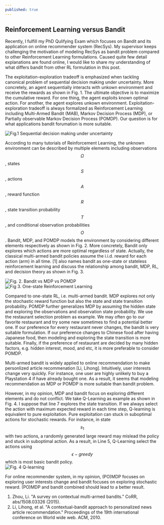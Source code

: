 ```yaml
---
published: true
---
```

## Reinforcement Learning versus Bandit

Recently, I fulfill my PhD Qulifying Exam which focuses on Bandit and its application on online recommender system (RecSys). My supervisor keeps challenging the motivation of modeling RecSys as bandit problem compared to other Reinforcement Learning formulations. Caused quite few detail explanations are found online, I would like to share my understanding of what differs bandit from other RL formulation in this post.

The exploitation-exploration tradeoff is emphasized when tackling canonical problem of sequential decision making under uncertainty. More concretely, an agent sequentially interacts with unkown environment and receive the rewards as shown in Fig. 1. The ultimate objective is to maximize the cumulative reward. For one thing, the agent exploits known optimal action. For another, the agent explores unkown environment. Exploitation-exploration tradeoff is always formalized as Reinforcement Learning including Multi-Armed Bandit (MAB), Markov Decision Process (MDP), or Partially observable Markov Decision Process (POMDP). Our question is for what applications bandit forumation is more suitable.

![Fig.1 Sequential decision making under uncertainty]({{site.baseurl}}/_posts/decision_making_uncertainty.png)

According to many tutorials of Reinforcement Learning, the unknown environment can be described by multiple elements including observations $$\Omega$$, states $$S$$, actions $$A$$, reward function $$R$$, state transition probability $$T$$, and conditional observation probabilities $$O$$. Bandit, MDP, and POMDP models the environment by considering different elements respectively as shown in Fig. 2. More concretely, Bandit only explores which actions are more optimal regardless of state. Actually, the classical multi-armed bandit policies assume the i.i.d. reward for each action (arm) in all time. [1] also names bandit as one-state or stateless reinforcement learning and discuss the relationship among bandit, MDP, RL, and decision theory as shown in Fig. 3.  

![Fig. 2. Bandit vs MDP vs POMDP]({{site.baseurl}}/_posts/bandit_mdp_pomdp.png)
![Fig 3. One-state Reinforcement Learning]({{site.baseurl}}/_posts/one_state_rl.png)

Compared to one-state RL, i.e. multi-armed bandit. MDP explores not only the stochastic reward function but also the state and state transition probability. POMDP further generalizes MDP by assuming the hidden state and exploring the observations and observation state probability. We use the restaurant selection problem as example. We may often go to our favorite restaurant and try some new sometimes to find a potential better one. If our preference for every restaurant never changes, the bandit is very suitable formulation. If our preference changes to Chinese food after having Japanese food, then modeling and exploring the state transition is more suitable. Finally, if the preference of restaurant are decided by many hidden factors, e.g. hidden interest, mood, and etc, it is more preferable to consider POMDP.

Multi-armed bandit is widely applied to online recommendation to make personlized article recommenation [Li, Lihong]. Intuitively, user interests change very quickly. For instance, one user are highly unlikely to buy a Playstation 4 if have already bought one. As a result, it seems that modeling recommendation as MDP or POMDP is more suitable than bandit problem. 

However, in my opinion, MDP and bandit focus on exploring different elements and do not conflict. We take Q-Learning as example as shown in Fig. 4. I suppose that line 7 explores the state transition. If we always select the action with maximum expected reward in each time step, Q-learning is equivalent to pure exploitation. Pure exploitation can stuck in suboptimal actions for stochastic rewards. For instance, in state $$s_1$$ with two actions, a randomly generated large reward may mislead the policy and stuck in suboptimal action. As a result, in Line 5, Q-Learning select the actions using $$\epsilon-greedy$$ which is most basic bandit policy.  
![Fig. 4 Q-learning]({{site.baseurl}}/webdocs.cs.ualberta.ca/~sutton/book/ebook/pseudotmp9.png)

For online recommender system, in my opinion, (PO)MDP focuses on exploring user interests change and bandit focuses on exploring stochastic reward. (PO)MDP and bandit combined should lead to a better result.

1. Zhou, Li. "A survey on contextual multi-armed bandits." CoRR, abs/1508.03326 (2015).
2. Li, Lihong, et al. "A contextual-bandit approach to personalized news article recommendation." Proceedings of the 19th international conference on World wide web. ACM, 2010.
